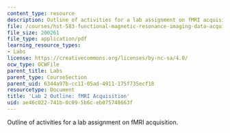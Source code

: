 ```yaml
---
content_type: resource
description: Outline of activities for a lab assignment on fMRI acquisition.
file: /courses/hst-583-functional-magnetic-resonance-imaging-data-acquisition-and-analysis-fall-2008/ae46c022741b0c095b6ceb075748663f_lab2_outline.pdf
file_size: 200261
file_type: application/pdf
learning_resource_types:
- Labs
license: https://creativecommons.org/licenses/by-nc-sa/4.0/
ocw_type: OCWFile
parent_title: Labs
parent_type: CourseSection
parent_uid: 6344a97b-cc11-05ad-4911-175f735ecf18
resourcetype: Document
title: 'Lab 2 Outline: fMRI Acquisition'
uid: ae46c022-741b-0c09-5b6c-eb075748663f
---
```

Outline of activities for a lab assignment on fMRI acquisition.
